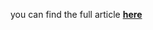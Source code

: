 you can find the full article <b><a href='https://towardsdatascience.com/remaining-life-estimation-with-keras-2334514f9c61'>here</a></b>
